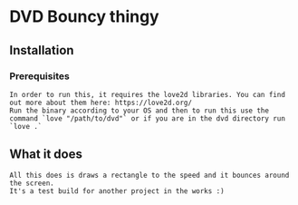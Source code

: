 # DVD Bouncy thingy 
## Installation
### Prerequisites
    In order to run this, it requires the love2d libraries. You can find out more about them here: https://love2d.org/
    Run the binary according to your OS and then to run this use the command `love "/path/to/dvd"` or if you are in the dvd directory run `love .`

 ## What it does
    All this does is draws a rectangle to the speed and it bounces around the screen.
    It's a test build for another project in the works :)
